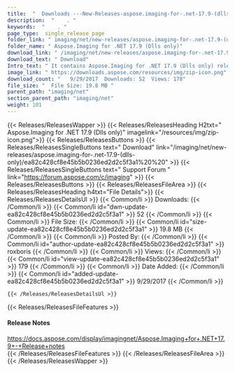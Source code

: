 ```yaml
---
title:  "  Downloads ---New-Releases-aspose.imaging-for-.net-17.9-(dlls-only) . " 
description:  "    . " 
keywords:  "    . " 
page_type:  single_release_page
folder_link: " imaging/net/new-releases/aspose.imaging-for-.net-17.9-(dlls-only)/"
folder_name: " Aspose.Imaging for .NET 17.9 (Dlls only)"
download_link: " /imaging/net/new-releases/aspose.imaging-for-.net-17.9-(dlls-only)/ea82c428cf8e45b5b0236ed2d2c5f3a1"
download_text: " Download"
Intro_text: " It contains Aspose.Imaging for .NET 17.9 (Dlls only) release."
image_link: " https://downloads.aspose.com/resources/img/zip-icon.png"
download_count: "   9/29/2017  Downloads: 52  Views: 178"
file_size: "  File Size: 19.8 MB "
parent_path: "imaging/net"
section_parent_path: "imaging/net"
weight: 101 
---
```


{{< Releases/ReleasesWapper >}}
  {{< Releases/ReleasesHeading H2txt=" Aspose.Imaging for .NET 17.9 (Dlls only)" imagelink="/resources/img/zip-icon.png">}}
  {{< Releases/ReleasesButtons >}}
    {{< Releases/ReleasesSingleButtons text=" Download" link="/imaging/net/new-releases/aspose.imaging-for-.net-17.9-(dlls-only)/ea82c428cf8e45b5b0236ed2d2c5f3a1%20%20" >}}
    {{< Releases/ReleasesSingleButtons text=" Support Forum " link="https://forum.aspose.com/c/imaging" >}}
  {{< Releases/ReleasesButtons >}}
  {{< Releases/ReleasesFileArea >}}
    {{< Releases/ReleasesHeading h4txt="File Details">}}
    {{< Releases/ReleasesDetailsUl >}}
            {{< Common/li  >}} Downloads: {{< /Common/li >}} 
      {{< Common/li id="dwn-update-ea82c428cf8e45b5b0236ed2d2c5f3a1" >}} 52 {{< /Common/li >}} 
      {{< Common/li  >}} File Size: {{< /Common/li >}} 
      {{< Common/li id="size-update-ea82c428cf8e45b5b0236ed2d2c5f3a1" >}} 19.8 MB {{< /Common/li >}} 
      {{< Common/li  >}} Posted By: {{< /Common/li >}} 
      {{< Common/li id="author-update-ea82c428cf8e45b5b0236ed2d2c5f3a1" >}} roxboris {{< /Common/li >}} 
      {{< Common/li  >}} Views: {{< /Common/li >}} 
      {{< Common/li id="view-update-ea82c428cf8e45b5b0236ed2d2c5f3a1" >}} 179 {{< /Common/li >}} 
      {{< Common/li  >}} Date Added: {{< /Common/li >}} 
      {{< Common/li id="added-update-ea82c428cf8e45b5b0236ed2d2c5f3a1" >}} 9/29/2017 {{< /Common/li >}} 

    {{< /Releases/ReleasesDetailsUl >}}

  {{< Releases/ReleasesFileFeatures >}}
      <h4>Release Notes</h4><div><a href="https://docs.aspose.com/display/imagingnet/Aspose.Imaging+for+.NET+17.9+-+Release+notes">https://docs.aspose.com/display/imagingnet/Aspose.Imaging+for+.NET+17.9+-+Release+notes</a></div>
  {{< /Releases/ReleasesFileFeatures >}}
 {{< /Releases/ReleasesFileArea >}}
{{< /Releases/ReleasesWapper >}}


